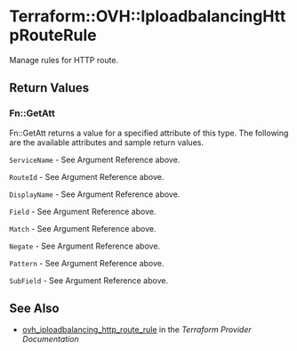 # Terraform::OVH::IploadbalancingHttpRouteRule

Manage rules for HTTP route.

## Return Values

### Fn::GetAtt

Fn::GetAtt returns a value for a specified attribute of this type. The following are the available attributes and sample return values.

`ServiceName` - See Argument Reference above.

`RouteId` - See Argument Reference above.

`DisplayName` - See Argument Reference above.

`Field` - See Argument Reference above.

`Match` - See Argument Reference above.

`Negate` - See Argument Reference above.

`Pattern` - See Argument Reference above.

`SubField` - See Argument Reference above.

## See Also

* [ovh_iploadbalancing_http_route_rule](https://www.terraform.io/docs/providers/ovh/r/iploadbalancing_http_route_rule.html) in the _Terraform Provider Documentation_
